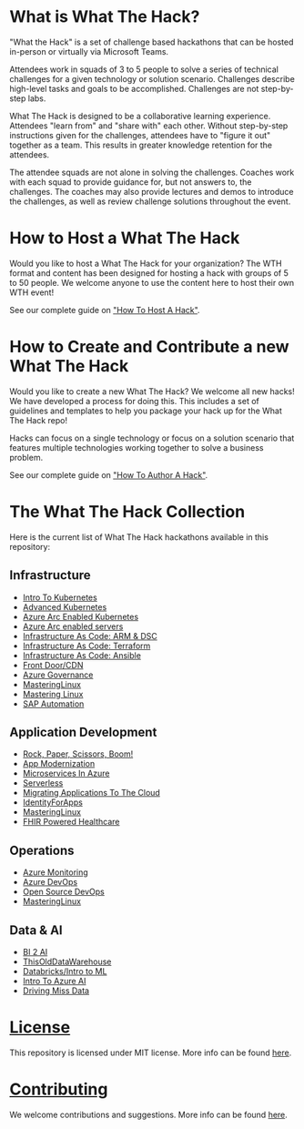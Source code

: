 # What is What The Hack?

"What the Hack" is a set of challenge based hackathons that can be hosted in-person or virtually via Microsoft Teams.

Attendees work in squads of 3 to 5 people to solve a series of technical challenges for a given technology or solution scenario. Challenges describe high-level tasks and goals to be accomplished. Challenges are not step-by-step labs.

What The Hack is designed to be a collaborative learning experience.  Attendees "learn from" and "share with" each other. Without step-by-step instructions given for the challenges, attendees have to "figure it out" together as a team.  This results in greater knowledge retention for the attendees. 

The attendee squads are not alone in solving the challenges. Coaches work with each squad to provide guidance for, but not answers to, the challenges.  The coaches may also provide lectures and demos to introduce the challenges, as well as review challenge solutions throughout the event.

# How to Host a What The Hack

Would you like to host a What The Hack for your organization? The WTH format and content has been designed for hosting a hack with groups of 5 to 50 people. We welcome anyone to use the content here to host their own WTH event!

See our complete guide on ["How To Host A Hack"](/000-HowToHack/WTH-HowToHostAHack.md).

# How to Create and Contribute a new What The Hack

Would you like to create a new What The Hack?  We welcome all new hacks!  We have developed a process for doing this.  This includes a set of guidelines and templates to help you package your hack up for the What The Hack repo!

Hacks can focus on a single technology or focus on a solution scenario that features multiple technologies working  together to solve a business problem.

See our complete guide on ["How To Author A Hack"](/000-HowToHack/WTH-HowToAuthorAHack.md).

# The What The Hack Collection

Here is the current list of What The Hack hackathons available in this repository:

## Infrastructure
- [Intro To Kubernetes](/001-IntroToKubernetes/README.md)
- [Advanced Kubernetes](/023-AdvancedKubernetes/README.md)
- [Azure Arc Enabled Kubernetes](/026-ArcEnabledKubernetes/readme.md)
- [Azure Arc enabled servers](/025-ArcEnabledServers/readme.md)
- [Infrastructure As Code: ARM & DSC](/011-InfraAsCode-ARM-DSC/readme.md)
- [Infrastructure As Code: Terraform](/012-InfraAsCode-Terraform/Student/readme.md)
- [Infrastructure As Code: Ansible](/013-InfraAsCode-Ansible/Student/readme.md)
- [Front Door/CDN](/017-FrontDoorCDN/README.md)
- [Azure Governance](/022-AzureGovernance/README.md)
- [MasteringLinux](/020-MasteringLinux/README.md)
- [Mastering Linux](/020-MasteringLinux/README.md)
- [SAP Automation](/024-SAP-Core/README.md)

## Application Development
- [Rock, Paper, Scissors, Boom!](/005-RockPaperScissorsBoom/README.md)
- [App Modernization](/006-AppModernization/README.md)
- [Microservices In Azure](/009-MicroservicesInAzure/README.md)
- [Serverless](/015-Serverless/README.md)
- [Migrating Applications To The Cloud](/016-AppMigration/README.md)
- [IdentityForApps](/021-IdentityForApps/README.md)
- [MasteringLinux](/020-MasteringLinux/README.md)
- [FHIR Powered Healthcare](/027-FHIRPoweredHealthcare/readme.md)


## Operations
- [Azure Monitoring](/007-AzureMonitoring/README.md)
- [Azure DevOps](/010-AzureDevOps/readme.md)
- [Open Source DevOps](/014-OSSDevOps/readme.md)
- [MasteringLinux](/020-MasteringLinux/README.md)

## Data & AI
- [BI 2 AI](/018-BI2AI/README.md)
- [ThisOldDataWarehouse](/019-ThisOldDataWarehouse/README.md)
- [Databricks/Intro to ML](/008-DatabricksIntroML/README.md)
- [Intro To Azure AI](/002-IntroToAzureAI/README.md)
- [Driving Miss Data](/003-DrivingMissData/README.md)

# [License](https://github.com/Microsoft/WhatTheHack/blob/master/LICENSE)
This repository is licensed under MIT license. More info can be found [here](https://github.com/Microsoft/WhatTheHack/blob/master/LICENSE).

# [Contributing](https://github.com/Microsoft/WhatTheHack/blob/master/CONTRIBUTING.md)

We welcome contributions and suggestions. More info can be found [here](https://github.com/Microsoft/WhatTheHack/blob/master/CONTRIBUTING.md).
